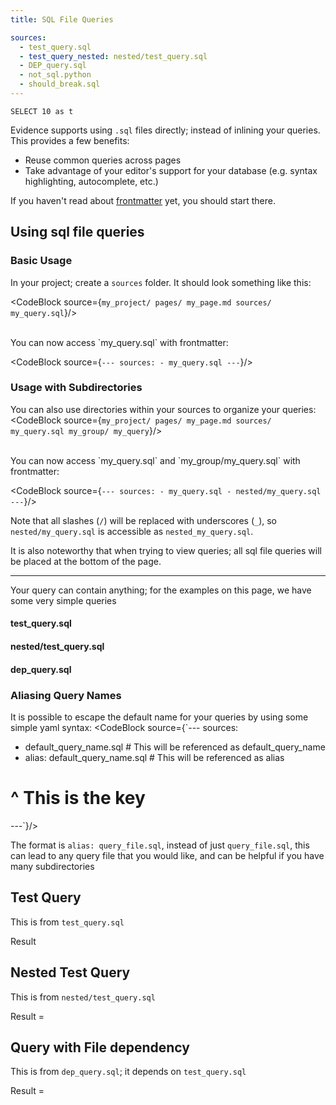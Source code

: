```yaml
---
title: SQL File Queries

sources:
  - test_query.sql
  - test_query_nested: nested/test_query.sql
  - DEP_query.sql
  - not_sql.python
  - should_break.sql
---
```


```query_on_the_page
SELECT 10 as t
```

Evidence supports using `.sql` files directly; instead of inlining your queries.
This provides a few benefits:

- Reuse common queries across pages
- Take advantage of your editor's support for your database (e.g. syntax highlighting, autocomplete, etc.)

<Alert status="warning">
If you haven't read about <a href="/frontmatter" target="_blank">frontmatter</a> yet, you should start there.
</Alert>

## Using sql file queries

### Basic Usage

In your project; create a `sources` folder. It should look something like this:

<CodeBlock source={`my_project/
  pages/
    my_page.md
  sources/
    my_query.sql`}/>

<br/>
You can now access `my_query.sql` with frontmatter:

<CodeBlock source={`---
    sources:
        - my_query.sql
---`}/>

### Usage with Subdirectories

You can also use directories within your sources to organize your queries:
<CodeBlock source={`my_project/
  pages/
    my_page.md
  sources/
    my_query.sql
    my_group/
      my_query`}/>

<br/>
You can now access `my_query.sql` and `my_group/my_query.sql` with frontmatter:

<CodeBlock source={`---
    sources:
        - my_query.sql
        - nested/my_query.sql
---`}/>

Note that all slashes (`/`) will be replaced with underscores (`_`), so `nested/my_query.sql` is accessible as `nested_my_query.sql`.

It is also noteworthy that when trying to view queries; all sql file queries will be placed at the bottom of the page.

---

Your query can contain anything; for the examples on this page, we have some very simple queries

#### test_query.sql

<CodeBlock source="SELECT 1 as t;"/>

#### nested/test_query.sql

<CodeBlock source="SELECT 2 as t;"/>

#### dep_query.sql

<CodeBlock source="SELECT t * 2 as x FROM $&#123;test_query}"/>

### Aliasing Query Names

It is possible to escape the default name for your queries by using some simple yaml syntax:
<CodeBlock source={`---
sources:

- default_query_name.sql # This will be referenced as default_query_name
- alias: default_query_name.sql # This will be referenced as alias

# ^ This is the key

---`}/>

The format is `alias: query_file.sql`, instead of just `query_file.sql`, this can lead
to any query file that you would like, and can be helpful if you have many subdirectories

## Test Query

This is from `test_query.sql`

Result <Value data={test_query} value="t"/>

## Nested Test Query

This is from `nested/test_query.sql`

Result = <Value data={test_query_nested} value="t"/>

## Query with File dependency

This is from `dep_query.sql`; it depends on `test_query.sql`

Result = <Value data={dep_query} value="x"/>
